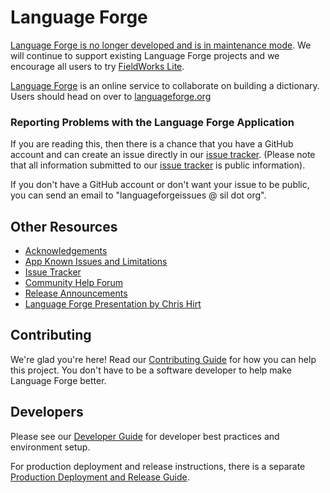 # Language Forge

[Language Forge is no longer developed and is in maintenance mode](https://docs.google.com/document/d/1Op0ZEreOd2N1v8Yh85sxW0O5HgSEj8gBdBVITGdiw8k/edit). We will continue to support existing Language Forge projects and we encourage all users to try [FieldWorks Lite](https://lexbox.org/fw-lite).

[Language Forge](https://languageforge.org) is an online service to collaborate on building a dictionary. Users should head on over to [languageforge.org](https://languageforge.org)

### Reporting Problems with the Language Forge Application

If you are reading this, then there is a chance that you have a GitHub account and can create an issue directly in our [issue tracker](https://github.com/sillsdev/web-languageforge/issues). (Please note that all information submitted to our [issue tracker](https://github.com/sillsdev/web-languageforge/issues) is public information).

If you don't have a GitHub account or don't want your issue to be public, you can send an email to "languageforgeissues @ sil dot org".

## Other Resources

- [Acknowledgements](docs/ACKNOWLEDGEMENTS.md)
- [App Known Issues and Limitations](https://github.com/sillsdev/web-languageforge/wiki/Known-Issues-and-Limitations)
- [Issue Tracker](https://github.com/sillsdev/web-languageforge/issues)
- [Community Help Forum](https://community.software.sil.org/c/language-forge/20)
- [Release Announcements](https://github.com/sillsdev/web-languageforge/releases)
- [Language Forge Presentation by Chris Hirt](https://www.youtube.com/watch?v=yyTpviyKBAc)

## Contributing

We're glad you're here! Read our [Contributing Guide](CONTRIBUTING.md) for how you can help this project. You don't have to be a software developer to help make Language Forge better.

## Developers

Please see our [Developer Guide](docs/DEVELOPER.md) for developer best practices and environment setup.

For production deployment and release instructions, there is a separate [Production Deployment and Release Guide](docs/RELEASE.md).
